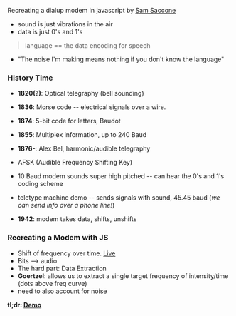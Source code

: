 Recreating a dialup modem in javascript by [Sam Saccone](http://twitter.com/samccone)

- sound is just vibrations in the air
- data is just 0's and 1's

> language == the data encoding for speech

- "The noise I'm making means nothing if you don't know the language"

### History Time

- **1820(?)**: Optical telegraphy (bell sounding)
- **1836**: Morse code -- electrical signals over a wire.
- **1874**: 5-bit code for letters, Baudot
- **1855**: Multiplex information, up to 240 Baud
- **1876-**: Alex Bel, harmonic/audible telegraphy

- AFSK (Audible Frequency Shifting Key)
- 10 Baud modem sounds super high pitched -- can hear the 0's and 1's coding scheme
- teletype machine demo -- sends signals with sound, 45.45 baud (*we can send info over a phone line!*)
- **1942**: modem takes data, shifts, unshifts

### Recreating a Modem with JS

- Shift of frequency over time. [Live](http://samccone.github.io/noise/component-demos/oscillator.html)
- Bits --> audio
- The hard part: Data Extraction
- **Goertzel**: allows us to extract a single target frequency of intensity/time (dots above freq curve)
- need to also account for noise

**tl;dr: [Demo](https://github.com/samccone/noise)**